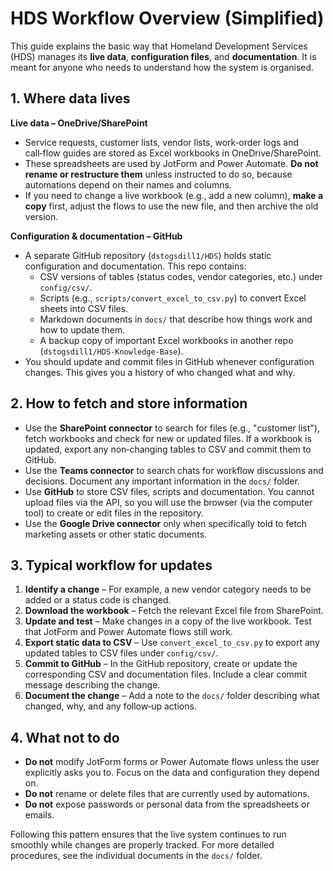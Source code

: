# HDS Workflow Overview (Simplified)

This guide explains the basic way that Homeland Development Services (HDS) manages its **live data**, **configuration files**, and **documentation**. It is meant for anyone who needs to understand how the system is organised.

## 1. Where data lives

**Live data – OneDrive/SharePoint**

- Service requests, customer lists, vendor lists, work‑order logs and call‑flow guides are stored as Excel workbooks in OneDrive/SharePoint.
- These spreadsheets are used by JotForm and Power Automate.  **Do not rename or restructure them** unless instructed to do so, because automations depend on their names and columns.
- If you need to change a live workbook (e.g., add a new column), **make a copy** first, adjust the flows to use the new file, and then archive the old version.

**Configuration & documentation – GitHub**

- A separate GitHub repository (`dstogsdill1/HDS`) holds static configuration and documentation.  This repo contains:
  - CSV versions of tables (status codes, vendor categories, etc.) under `config/csv/`.
  - Scripts (e.g., `scripts/convert_excel_to_csv.py`) to convert Excel sheets into CSV files.
  - Markdown documents in `docs/` that describe how things work and how to update them.
  - A backup copy of important Excel workbooks in another repo (`dstogsdill1/HDS‑Knowledge‑Base`).
- You should update and commit files in GitHub whenever configuration changes.  This gives you a history of who changed what and why.

## 2. How to fetch and store information

- Use the **SharePoint connector** to search for files (e.g., "customer list"), fetch workbooks and check for new or updated files.  If a workbook is updated, export any non‑changing tables to CSV and commit them to GitHub.
- Use the **Teams connector** to search chats for workflow discussions and decisions.  Document any important information in the `docs/` folder.
- Use **GitHub** to store CSV files, scripts and documentation.  You cannot upload files via the API, so you will use the browser (via the computer tool) to create or edit files in the repository.
- Use the **Google Drive connector** only when specifically told to fetch marketing assets or other static documents.

## 3. Typical workflow for updates

1. **Identify a change** – For example, a new vendor category needs to be added or a status code is changed.
2. **Download the workbook** – Fetch the relevant Excel file from SharePoint.
3. **Update and test** – Make changes in a copy of the live workbook.  Test that JotForm and Power Automate flows still work.
4. **Export static data to CSV** – Use `convert_excel_to_csv.py` to export any updated tables to CSV files under `config/csv/`.
5. **Commit to GitHub** – In the GitHub repository, create or update the corresponding CSV and documentation files.  Include a clear commit message describing the change.
6. **Document the change** – Add a note to the `docs/` folder describing what changed, why, and any follow‑up actions.

## 4. What not to do

- **Do not** modify JotForm forms or Power Automate flows unless the user explicitly asks you to.  Focus on the data and configuration they depend on.
- **Do not** rename or delete files that are currently used by automations.
- **Do not** expose passwords or personal data from the spreadsheets or emails.

Following this pattern ensures that the live system continues to run smoothly while changes are properly tracked.  For more detailed procedures, see the individual documents in the `docs/` folder.
